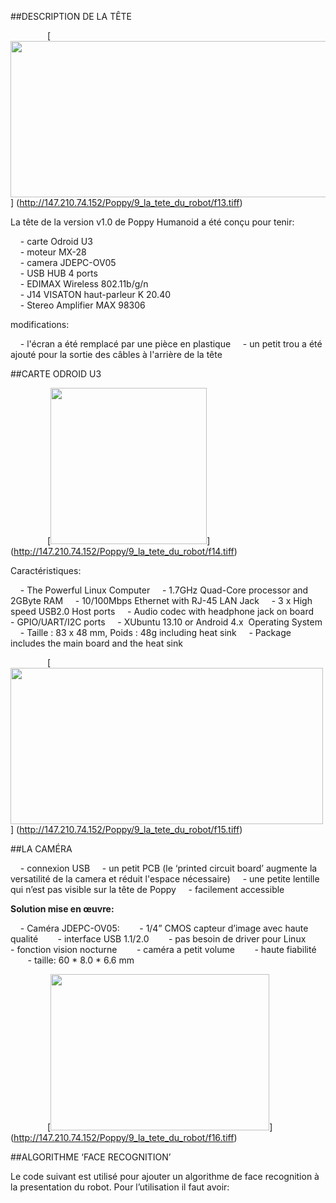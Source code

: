 ##DESCRIPTION DE LA TÊTE

&nbsp;&nbsp;&nbsp;&nbsp;&nbsp;&nbsp;&nbsp;&nbsp;&nbsp;&nbsp;&nbsp;&nbsp;&nbsp;&nbsp;
[<img src="http://147.210.74.152/Poppy/9_la_tete_du_robot/f13.tiff" width="700" height="250" >]
(http://147.210.74.152/Poppy/9_la_tete_du_robot/f13.tiff)

La tête de la version v1.0 de Poppy Humanoid a été conçu pour tenir:

&nbsp;&nbsp;&nbsp; - carte Odroid U3 <BR>
&nbsp;&nbsp;&nbsp; - moteur MX-28 <BR>
&nbsp;&nbsp;&nbsp; - camera JDEPC-OV05 <BR>
&nbsp;&nbsp;&nbsp; - USB HUB 4 ports <BR>
&nbsp;&nbsp;&nbsp; - EDIMAX Wireless 802.11b/g/n <BR>
&nbsp;&nbsp;&nbsp; - J14 VISATON haut-parleur K 20.40 <BR>
&nbsp;&nbsp;&nbsp; - Stereo Amplifier MAX 98306 <BR>

modifications:

&nbsp;&nbsp;&nbsp; - l'écran a été remplacé par une pièce en plastique
&nbsp;&nbsp;&nbsp; - un petit trou a été ajouté pour la sortie des câbles à l'arrière de la tête

##CARTE ODROID U3

&nbsp;&nbsp;&nbsp;&nbsp;&nbsp;&nbsp;&nbsp;&nbsp;&nbsp;&nbsp;&nbsp;&nbsp;&nbsp;&nbsp;
[<img src="http://147.210.74.152/Poppy/9_la_tete_du_robot/f14.tiff" width="250" height="250" >]
(http://147.210.74.152/Poppy/9_la_tete_du_robot/f14.tiff)

Caractéristiques:

&nbsp;&nbsp;&nbsp; - The Powerful Linux Computer
&nbsp;&nbsp;&nbsp; - 1.7GHz Quad-Core processor and 2GByte RAM
&nbsp;&nbsp;&nbsp; - 10/100Mbps Ethernet with RJ-45 LAN Jack
&nbsp;&nbsp;&nbsp; - 3 x High speed USB2.0 Host ports
&nbsp;&nbsp;&nbsp; - Audio codec with headphone jack on board
&nbsp;&nbsp;&nbsp; - GPIO/UART/I2C ports
&nbsp;&nbsp;&nbsp; - XUbuntu 13.10 or Android 4.x  Operating System
&nbsp;&nbsp;&nbsp; - Taille : 83 x 48 mm, Poids : 48g including heat sink
&nbsp;&nbsp;&nbsp; - Package includes the main board and the heat sink

&nbsp;&nbsp;&nbsp;&nbsp;&nbsp;&nbsp;&nbsp;&nbsp;&nbsp;&nbsp;&nbsp;&nbsp;&nbsp;&nbsp;
[<img src="http://147.210.74.152/Poppy/9_la_tete_du_robot/f15.tiff" width="500" height="250" >]
(http://147.210.74.152/Poppy/9_la_tete_du_robot/f15.tiff)

##LA CAMÉRA

&nbsp;&nbsp;&nbsp; - connexion USB
&nbsp;&nbsp;&nbsp; - un petit PCB (le ‘printed circuit board’ augmente la versatilité de la camera et réduit l'espace nécessaire)
&nbsp;&nbsp;&nbsp; - une petite lentille qui n’est pas visible sur la tête de Poppy
&nbsp;&nbsp;&nbsp; - facilement accessible

**Solution mise en œuvre:**

&nbsp;&nbsp;&nbsp; - Caméra JDEPC-OV05:
&nbsp;&nbsp;&nbsp;&nbsp;&nbsp;&nbsp; - 1/4” CMOS capteur d’image avec haute qualité
&nbsp;&nbsp;&nbsp;&nbsp;&nbsp;&nbsp; - interface USB 1.1/2.0
&nbsp;&nbsp;&nbsp;&nbsp;&nbsp;&nbsp; - pas besoin de driver pour Linux
&nbsp;&nbsp;&nbsp;&nbsp;&nbsp;&nbsp; - fonction vision nocturne
&nbsp;&nbsp;&nbsp;&nbsp;&nbsp;&nbsp; - caméra a petit volume
&nbsp;&nbsp;&nbsp;&nbsp;&nbsp;&nbsp; - haute fiabilité
&nbsp;&nbsp;&nbsp;&nbsp;&nbsp;&nbsp; - taille: 60 * 8.0 * 6.6 mm

&nbsp;&nbsp;&nbsp;&nbsp;&nbsp;&nbsp;&nbsp;&nbsp;&nbsp;&nbsp;&nbsp;&nbsp;&nbsp;&nbsp;
[<img src="http://147.210.74.152/Poppy/9_la_tete_du_robot/f16.tiff" width="350" height="250" >]
(http://147.210.74.152/Poppy/9_la_tete_du_robot/f16.tiff)

##ALGORITHME ‘FACE RECOGNITION’

Le code suivant est utilisé pour ajouter un algorithme de face recognition à la presentation du robot.
Pour l’utilisation il faut avoir:
